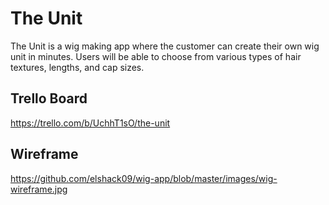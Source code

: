 # The Unit 
The Unit is a wig making app where the customer can create their own wig unit in minutes. Users will be able to choose from various types of hair textures, lengths, and cap sizes. 

## Trello Board 

https://trello.com/b/UchhT1sO/the-unit


## Wireframe 

https://github.com/elshack09/wig-app/blob/master/images/wig-wireframe.jpg 

